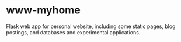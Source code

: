 # www-myhome
Flask web app for personal website, including some static pages, blog postings, and databases and experimental applications.
